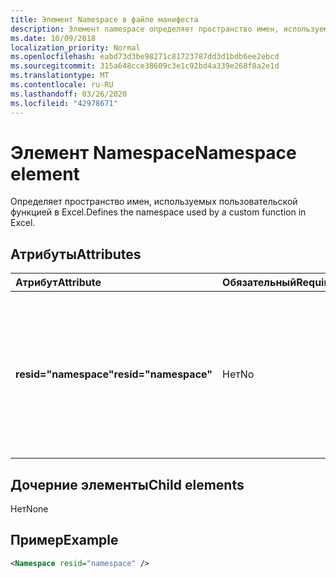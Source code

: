 ```yaml
---
title: Элемент Namespace в файле манифеста
description: Элемент namespace определяет пространство имен, используемое пользовательской функцией в Excel.
ms.date: 10/09/2018
localization_priority: Normal
ms.openlocfilehash: eabd73d3be98271c81723787dd3d1bdb6ee2ebcd
ms.sourcegitcommit: 315a648cce38609c3e1c92bd4a339e268f8a2e1d
ms.translationtype: MT
ms.contentlocale: ru-RU
ms.lasthandoff: 03/26/2020
ms.locfileid: "42978671"
---
```

# <a name="namespace-element"></a><span data-ttu-id="c6bac-103">Элемент Namespace</span><span class="sxs-lookup"><span data-stu-id="c6bac-103">Namespace element</span></span>

<span data-ttu-id="c6bac-104">Определяет пространство имен, используемых пользовательской функцией в Excel.</span><span class="sxs-lookup"><span data-stu-id="c6bac-104">Defines the namespace used by a custom function in Excel.</span></span>

## <a name="attributes"></a><span data-ttu-id="c6bac-105">Атрибуты</span><span class="sxs-lookup"><span data-stu-id="c6bac-105">Attributes</span></span>

|  <span data-ttu-id="c6bac-106">Атрибут</span><span class="sxs-lookup"><span data-stu-id="c6bac-106">Attribute</span></span>  |  <span data-ttu-id="c6bac-107">Обязательный</span><span class="sxs-lookup"><span data-stu-id="c6bac-107">Required</span></span>  |  <span data-ttu-id="c6bac-108">Описание</span><span class="sxs-lookup"><span data-stu-id="c6bac-108">Description</span></span>  |
|:-----|:-----|:-----|
|  <span data-ttu-id="c6bac-109">**resid="namespace"**</span><span class="sxs-lookup"><span data-stu-id="c6bac-109">**resid="namespace"**</span></span>  |  <span data-ttu-id="c6bac-110">Нет</span><span class="sxs-lookup"><span data-stu-id="c6bac-110">No</span></span>  | <span data-ttu-id="c6bac-111">Должен соответствовать заголовку ShortStrings для пользовательской функции, указанной в элементе [Resources](resources.md).</span><span class="sxs-lookup"><span data-stu-id="c6bac-111">Should match the ShortStrings title for your custom function, specified within the [Resources](resources.md) element.</span></span> |

## <a name="child-elements"></a><span data-ttu-id="c6bac-112">Дочерние элементы</span><span class="sxs-lookup"><span data-stu-id="c6bac-112">Child elements</span></span>

<span data-ttu-id="c6bac-113">Нет</span><span class="sxs-lookup"><span data-stu-id="c6bac-113">None</span></span>

## <a name="example"></a><span data-ttu-id="c6bac-114">Пример</span><span class="sxs-lookup"><span data-stu-id="c6bac-114">Example</span></span>

```xml
<Namespace resid="namespace" />
```
